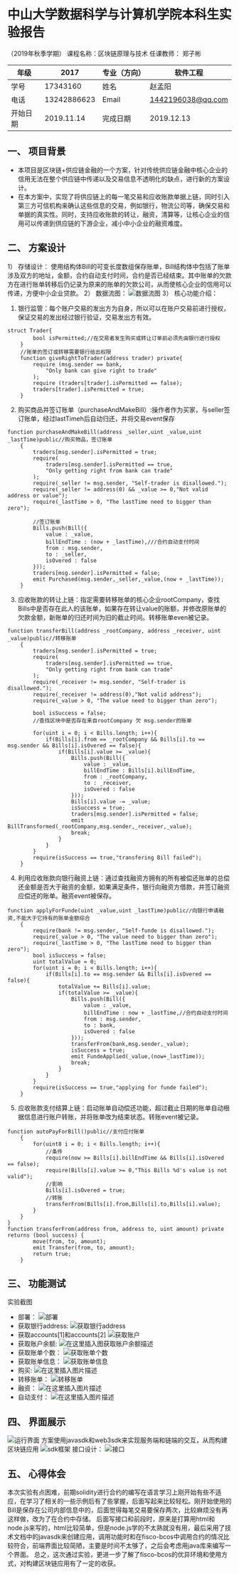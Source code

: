 ﻿# **中山大学数据科学与计算机学院本科生实验报告**
（2019年秋季学期）
	课程名称：区块链原理与技术						任课教师： 郑子彬
	
| 年级 | 2017|  专业（方向）| 软件工程|
|--|--|--|--|
|  学号| 17343160 |姓名|赵孟阳
|电话|13242886623|Email|1442196038@qq.com
|开始日期|2019.11.14|完成日期|2019.12.13	

## 一、	项目背景
* 本项目是区块链+供应链金融的一个方案，针对传统供应链金融中核心企业的信用无法在整个供应链中传递以及交易信息不透明化的缺点，进行新的方案设计。
* 在本方案中，实现了将供应链上的每一笔交易和应收账款单据上链，同时引入第三方可信机构来确认这些信息的交易，例如银行，物流公司等，确保交易和单据的真实性。同时，支持应收账款的转让，融资，清算等，让核心企业的信用可以传递到供应链的下游企业，减小中小企业的融资难度。
 
## 二、	方案设计
1） 存储设计：
使用结构体Bill的可变长度数组保存账单，Bill结构体中包括了账单涉及双方的地址，金额，合约自动支付时间，合约是否已经结束。其中账单的欠款方在进行账单转移后仍记录为原来的账单的欠款公司，从而使核心企业的信用可以传递，方便中小企业贷款。
2） 数据流图：
![数据流图](https://img-blog.csdnimg.cn/20191214113220876.png)
3）  核心功能介绍：
 1. 银行监管：每个账户交易的发出方为自身，所以可以在账户交易前进行授权，保证交易的发出经过银行验证，交易发出方有效。
```
struct Trader{
		bool isPermitted;//在交易者发生购买或转让订单前必须先由银行进行授权
	}
	//账单的签订或转移需要银行给出权限
	function giveRightToTrader(address trader) private{
		require (msg.sender == bank,
			"Only bank can give right to trade"
		);
		require (traders[trader].isPermitted == false);
		traders[trader].isPermitted = true;
	}
```
2.  购买商品并签订账单（purchaseAndMakeBill）:操作者作为买家，与seller签订账单，经过lastTimeh后自动归还，并将交易event保存
```
function purchaseAndMakeBill(address _seller,uint _value,uint _lastTime)public//购买物品，签订账单
    {
        traders[msg.sender].isPermitted = true;
		require(
			traders[msg.sender].isPermitted == true,
			"Only getting right from bank can trade"
		);
        require(_seller != msg.sender, "Self-trader is disallowed.");
		require(_seller != address(0) && _value >= 0,"Not valid address or value");
		require(_lastTime > 0, "The lastTime need to bigger than zero");
       
		//签订账单
        Bills.push(Bill({
			value : _value,
			billEndTime : (now + _lastTime),///合约自动支付时间
			from : msg.sender,
			to : _seller,
			isOvered : false
		}));
		traders[msg.sender].isPermitted = false;
		emit Purchased(msg.sender,_seller,_value,(now + _lastTime));
    }
```

 3. 应收账款的转让上链：指定需要转移账单的核心企业rootCompany，查找Bills中是否存在此人的该账单，如果存在转让value的账额，并修改原账单的欠款金额，新账单的归还时间为旧的截止时间。转移账单even被记录。
```
function transferBill(address _rootCompany, address _receiver, uint _value)public//转移账单
    {
        traders[msg.sender].isPermitted = true;
		require(
			traders[msg.sender].isPermitted == true,
			"Only getting right from bank can trade"
		);
        require(_receiver != msg.sender, "Self-trader is disallowed.");
		require(_receiver != address(0),"Not valid address");
		require(_value > 0, "The value need to bigger than zero");
        
        bool isSuccess = false;
		//查找区块中是否存在来自rootCompany 欠 msg.sender的账单
		
		for(uint i = 0; i < Bills.length; i++){
			if(Bills[i].from == _rootCompany && Bills[i].to == msg.sender && Bills[i].isOvered == false){
				if(Bills[i].value >= _value){
    				Bills.push(Bill({
    					value : _value,
    					billEndTime : Bills[i].billEndTime,
    					from : _rootCompany,
    					to : _receiver,
    					isOvered : false
    				}));
    				Bills[i].value -= _value;
    				isSuccess = true;
    				traders[msg.sender].isPermitted = false;
    				emit BillTransformed(_rootCompany,msg.sender,_receiver,_value);
    				break;
				}
		    }
		}
		require(isSuccess == true,"transfering Bill failed");
    }
```
 4. 利用应收账款向银行融资上链：通过查找融资方拥有的所有被偿还账单的总偿还金额是否大于融资的金额，如果满足条件，银行向融资方借款，并签订融资应偿还的账单。融资event被保存。
```
function applyForFunde(uint _value,uint _lastTime)public//向银行申请融资,不能大于它持有的账单金额综合
    {
		require(bank != msg.sender, "Self-funde is disallowed.");
		require(_value > 0, "The value need to bigger than zero");
		require(_lastTime > 0, "The lastTime need to bigger than zero");
        bool isSuccess = false;
		uint totalValue = 0;
		for(uint i = 0; i < Bills.length; i++){
			if(Bills[i].to == msg.sender && Bills[i].isOvered == false){
				totalValue += Bills[i].value;
				if(totalValue >= _value){
					Bills.push(Bill({
    					value : _value,
    					billEndTime : now + _lastTime,//合约自动支付时间
    					from : msg.sender,
    					to : bank,
    					isOvered : false
				    }));
    				transferFrom(bank,msg.sender,_value);
    				isSuccess = true;
    				emit FundeApplied(_value,(now+_lastTime));
    				break;
				}
			}
		}
		require(isSuccess == true,"applying for funde failed");
    }
```
5.  应收账款支付结算上链：启动账单自动偿还功能，超过截止日期的账单自动根据信息进行账户转账，并将账单改为结束状态。转账event被记录。
```
function autoPayForBill()public//支付应付账单
    {
        for(uint8 i = 0; i < Bills.length; i++){
			//条件
		    require(now >= Bills[i].billEndTime && Bills[i].isOvered == false);
            require(Bills[i].value >= 0,"This Bills %d's value is not valid");
            //影响
            Bills[i].isOvered = true;
			//转账
			transferFrom(Bills[i].from,Bills[i].to,Bills[i].value);
        }
    }
}
function transferFrom(address from, address to, uint amount) private returns (bool success) {
        move(from, to, amount);
        emit Transfer(from, to, amount);
        return true;
    }
```

## 三、	功能测试
实验截图
* 部署：
![部署](https://img-blog.csdnimg.cn/20191214112831389.png)
* 获取银行address:
![获取银行address](https://img-blog.csdnimg.cn/20191214112855786.png)
* 获取accounts[1]和accounts[2]
![获取账户](https://img-blog.csdnimg.cn/20191214112915411.png)
* 获取账户余额:
 ![在这里插入图获取账户余额描述](https://img-blog.csdnimg.cn/20191214112928644.png)
* 获取账单个数：
![获取账单个数](https://img-blog.csdnimg.cn/20191214113422615.png)
* 获取账单信息：
![获取账单信息](https://img-blog.csdnimg.cn/20191214113455794.png)
* 购买:
 ![在这里插入图片描述](https://img-blog.csdnimg.cn/20191214112941917.png)
* 转移账单：
 ![转移账单](https://img-blog.csdnimg.cn/20191214112947500.png)
* 融资：
 ![在这里插入图片描述](https://img-blog.csdnimg.cn/20191214113003418.png)
* 自动支付：
 ![在这里插入图片描述](https://img-blog.csdnimg.cn/20191214113012122.png)
## 四、	界面展示
![运行界面](https://img-blog.csdnimg.cn/20191214113035365.png?x-oss-process=image/watermark,type_ZmFuZ3poZW5naGVpdGk,shadow_10,text_aHR0cHM6Ly9ibG9nLmNzZG4ubmV0L1poYW9teTg=,size_16,color_FFFFFF,t_70)
方案使用javasdk和web3sdk来实现服务端和链端的交互，从而构建区块链应用
![sdk框架](https://img-blog.csdnimg.cn/20191213220054104.png?x-oss-process=image/watermark,type_ZmFuZ3poZW5naGVpdGk,shadow_10,text_aHR0cHM6Ly9ibG9nLmNzZG4ubmV0L1poYW9teTg=,size_16,color_FFFFFF,t_70)
接口设计：
![接口](https://img-blog.csdnimg.cn/20191214113103520.png)
## 五、	心得体会
本次实验有点困难，前期solidity进行合约的编写在语言学习上刚开始有些不适应，在学习了相关的一些示例后有了些掌握，后面写起来比较轻松。刚开始使用的Bill是保存在公司内部信息中的，后面觉得每笔交易要保存两次，比较麻烦没有再这样做，改为了在合约中存储。
	后面写接口和前段时，原来是打算用html和node.js来写的，html比较简单，但是node.js学的不太熟就没有用，最后采用了技术文档中的javasdk来创建应用，调用功能时和在fisco-bcos中调用合约的情况比较符合，前端界面比较简陋，主要是时间不太够了，之后会考虑用java库来编写一个界面。
	总之，这次通过实验，更进一步了解了fisco-bcos的优异环境和使用方式，对构建区块链应用有了一定的收获。


